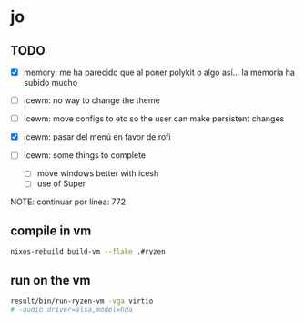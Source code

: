 # jo

## TODO

- [X] memory: me ha parecido que al poner polykit o algo así... la memoria ha subido mucho

- [ ] icewm: no way to change the theme
- [ ] icewm: move configs to etc so the user can make persistent changes
- [X] icewm: pasar del menú en favor de rofi
- [ ] icewm: some things to complete
  - [ ] move windows better with icesh
  - [ ] use of Super

NOTE: continuar por línea: 772

## compile in vm

``` bash
nixos-rebuild build-vm --flake .#ryzen
```

## run on the vm

``` bash
result/bin/run-ryzen-vm -vga virtio
# -audio driver=alsa,model=hda
```
